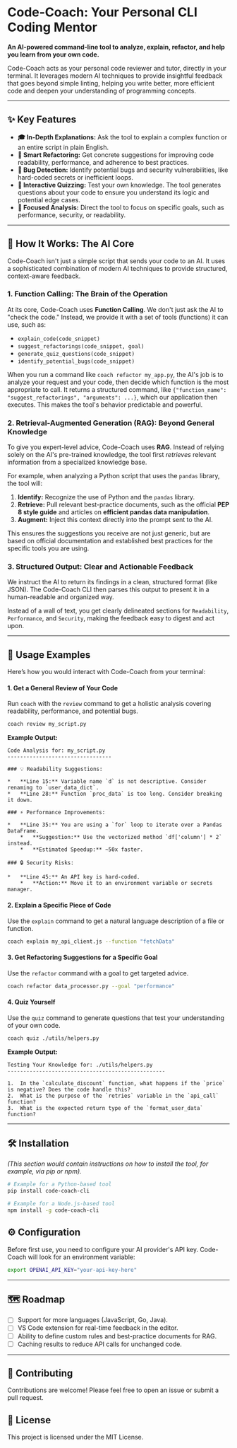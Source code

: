 
# Code-Coach: Your Personal CLI Coding Mentor



**An AI-powered command-line tool to analyze, explain, refactor, and help you learn from your own code.**

Code-Coach acts as your personal code reviewer and tutor, directly in your terminal. It leverages modern AI techniques to provide insightful feedback that goes beyond simple linting, helping you write better, more efficient code and deepen your understanding of programming concepts.

---

## ✨ Key Features

*   **🎓 In-Depth Explanations:** Ask the tool to explain a complex function or an entire script in plain English.
*   **🚀 Smart Refactoring:** Get concrete suggestions for improving code readability, performance, and adherence to best practices.
*   **🐛 Bug Detection:** Identify potential bugs and security vulnerabilities, like hard-coded secrets or inefficient loops.
*   **🧠 Interactive Quizzing:** Test your own knowledge. The tool generates questions about your code to ensure you understand its logic and potential edge cases.
*   **🎯 Focused Analysis:** Direct the tool to focus on specific goals, such as performance, security, or readability.

---

## 🔧 How It Works: The AI Core

Code-Coach isn't just a simple script that sends your code to an AI. It uses a sophisticated combination of modern AI techniques to provide structured, context-aware feedback.

### 1. Function Calling: The Brain of the Operation

At its core, Code-Coach uses **Function Calling**. We don't just ask the AI to "check the code." Instead, we provide it with a set of tools (functions) it can use, such as:

*   `explain_code(code_snippet)`
*   `suggest_refactorings(code_snippet, goal)`
*   `generate_quiz_questions(code_snippet)`
*   `identify_potential_bugs(code_snippet)`

When you run a command like `coach refactor my_app.py`, the AI's job is to analyze your request and your code, then decide which function is the most appropriate to call. It returns a structured command, like `{"function_name": "suggest_refactorings", "arguments": ...}`, which our application then executes. This makes the tool's behavior predictable and powerful.

### 2. Retrieval-Augmented Generation (RAG): Beyond General Knowledge

To give you expert-level advice, Code-Coach uses **RAG**. Instead of relying solely on the AI's pre-trained knowledge, the tool first *retrieves* relevant information from a specialized knowledge base.

For example, when analyzing a Python script that uses the `pandas` library, the tool will:
1.  **Identify:** Recognize the use of Python and the `pandas` library.
2.  **Retrieve:** Pull relevant best-practice documents, such as the official **PEP 8 style guide** and articles on **efficient pandas data manipulation**.
3.  **Augment:** Inject this context directly into the prompt sent to the AI.

This ensures the suggestions you receive are not just generic, but are based on official documentation and established best practices for the specific tools you are using.

### 3. Structured Output: Clear and Actionable Feedback

We instruct the AI to return its findings in a clean, structured format (like JSON). The Code-Coach CLI then parses this output to present it in a human-readable and organized way.

Instead of a wall of text, you get clearly delineated sections for `Readability`, `Performance`, and `Security`, making the feedback easy to digest and act upon.

---

## 🚀 Usage Examples

Here’s how you would interact with Code-Coach from your terminal:

#### 1. Get a General Review of Your Code

Run `coach` with the `review` command to get a holistic analysis covering readability, performance, and potential bugs.

```bash
coach review my_script.py
```

**Example Output:**

```
Code Analysis for: my_script.py
---------------------------------

### 💡 Readability Suggestions:

*   **Line 15:** Variable name `d` is not descriptive. Consider renaming to `user_data_dict`.
*   **Line 28:** Function `proc_data` is too long. Consider breaking it down.

### ⚡ Performance Improvements:

*   **Line 35:** You are using a `for` loop to iterate over a Pandas DataFrame.
    *   **Suggestion:** Use the vectorized method `df['column'] * 2` instead.
    *   **Estimated Speedup:** ~50x faster.

### 🔒 Security Risks:

*   **Line 45:** An API key is hard-coded.
    *   **Action:** Move it to an environment variable or secrets manager.
```

#### 2. Explain a Specific Piece of Code

Use the `explain` command to get a natural language description of a file or function.

```bash
coach explain my_api_client.js --function "fetchData"
```

#### 3. Get Refactoring Suggestions for a Specific Goal

Use the `refactor` command with a goal to get targeted advice.

```bash
coach refactor data_processor.py --goal "performance"
```

#### 4. Quiz Yourself

Use the `quiz` command to generate questions that test your understanding of your own code.

```bash
coach quiz ./utils/helpers.py
```

**Example Output:**

```
Testing Your Knowledge for: ./utils/helpers.py
--------------------------------------------------

1.  In the `calculate_discount` function, what happens if the `price` is negative? Does the code handle this?
2.  What is the purpose of the `retries` variable in the `api_call` function?
3.  What is the expected return type of the `format_user_data` function?
```

---

## 🛠️ Installation

*(This section would contain instructions on how to install the tool, for example, via pip or npm).*

```bash
# Example for a Python-based tool
pip install code-coach-cli

# Example for a Node.js-based tool
npm install -g code-coach-cli
```

## ⚙️ Configuration

Before first use, you need to configure your AI provider's API key. Code-Coach will look for an environment variable:

```bash
export OPENAI_API_KEY="your-api-key-here"
```

---

## 🗺️ Roadmap

*   [ ] Support for more languages (JavaScript, Go, Java).
*   [ ] VS Code extension for real-time feedback in the editor.
*   [ ] Ability to define custom rules and best-practice documents for RAG.
*   [ ] Caching results to reduce API calls for unchanged code.

---

## 🤝 Contributing

Contributions are welcome! Please feel free to open an issue or submit a pull request.

## 📄 License

This project is licensed under the MIT License.
